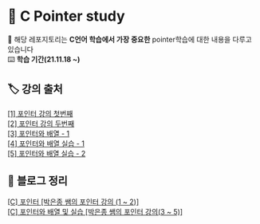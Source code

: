# 📘 C Pointer study
📂 해당 레포지토리는 <strong>C언어 학습에서 가장 중요한</strong> pointer학습에 대한 내용을 다루고 있습니다<br>
⌨️ <strong>학습 기간(21.11.18 ~)</strong>

## 🏷 강의 출처
[[1] 포인터 강의 첫번째](https://www.youtube.com/watch?v=O3aQ2g7R5wM)<br>
[[2] 포인터 강의 두번째](https://www.youtube.com/watch?v=t_3q_Q79I74)<br>
[[3] 포인터와 배열 - 1](https://www.youtube.com/watch?v=ce37lzsbUgQ)<br>
[[4] 포인터와 배열 실습 - 1](https://www.youtube.com/watch?v=2FyplQq4EPI)<br>
[[5] 포인터와 배열 실습 - 2](https://www.youtube.com/watch?v=wHgh_HftTFI)<br>

## 📄 블로그 정리
[[C] 포인터 [박은종 쌤의 포인터 강의 (1 ~ 2)]](https://valuelog.tistory.com/112)<br>
[[C] 포인터와 배열 및 실습 [박은종 쌤의 포인터 강의(3 ~ 5)]](https://valuelog.tistory.com/114)
